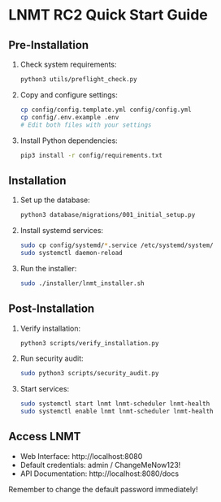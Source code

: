 # LNMT RC2 Quick Start Guide

## Pre-Installation
1. Check system requirements:
   ```bash
   python3 utils/preflight_check.py
   ```

2. Copy and configure settings:
   ```bash
   cp config/config.template.yml config/config.yml
   cp config/.env.example .env
   # Edit both files with your settings
   ```

3. Install Python dependencies:
   ```bash
   pip3 install -r config/requirements.txt
   ```

## Installation
1. Set up the database:
   ```bash
   python3 database/migrations/001_initial_setup.py
   ```

2. Install systemd services:
   ```bash
   sudo cp config/systemd/*.service /etc/systemd/system/
   sudo systemctl daemon-reload
   ```

3. Run the installer:
   ```bash
   sudo ./installer/lnmt_installer.sh
   ```

## Post-Installation
1. Verify installation:
   ```bash
   python3 scripts/verify_installation.py
   ```

2. Run security audit:
   ```bash
   sudo python3 scripts/security_audit.py
   ```

3. Start services:
   ```bash
   sudo systemctl start lnmt lnmt-scheduler lnmt-health
   sudo systemctl enable lnmt lnmt-scheduler lnmt-health
   ```

## Access LNMT
- Web Interface: http://localhost:8080
- Default credentials: admin / ChangeMeNow123!
- API Documentation: http://localhost:8080/docs

Remember to change the default password immediately!

